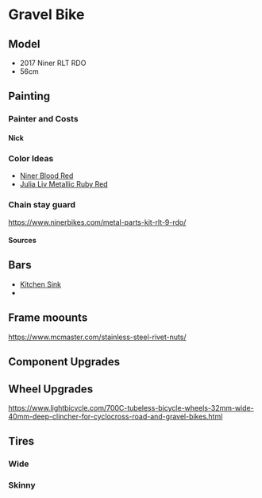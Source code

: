 # Gravel Bike

## Model

* 2017 Niner RLT RDO
* 56cm

## Painting

### Painter and Costs

#### Nick

### Color Ideas

* [Niner Blood Red](BB2B816B-E9FF-45E3-92CD-4D6419A18BE4.jpeg)
* [Julia Liv Metallic Ruby Red](https://www.liv-cycling.com/us/langma-advanced-pro-1-disc-2018)


### Chain stay guard

https://www.ninerbikes.com/metal-parts-kit-rlt-9-rdo/

#### Sources

## Bars

* [Kitchen Sink](https://redshiftsports.com/products/kitchen-sink-handlebar)
* 

## Frame moounts

https://www.mcmaster.com/stainless-steel-rivet-nuts/

## Component Upgrades

## Wheel Upgrades

https://www.lightbicycle.com/700C-tubeless-bicycle-wheels-32mm-wide-40mm-deep-clincher-for-cyclocross-road-and-gravel-bikes.html

## Tires

### Wide

### Skinny
